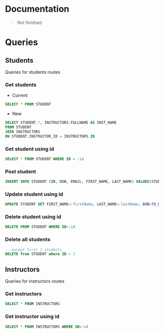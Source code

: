 # Documentation

> Not finished

# Queries

## Students

Queries for students routes

### Get students

- Current

```sql
SELECT * FROM STUDENT
```

- New

```sql
SELECT STUDENT.*, INSTRUCTORS.FULLNAME AS INST_NAME
FROM STUDENT
JOIN INSTRUCTORS
ON STUDENT.INSTRUCTOR_ID = INSTRUCTORS.ID
```

### Get student using id

```sql
SELECT * FROM STUDENT WHERE ID = :id
```

### Post student

```sql
INSERT INTO STUDENT (ID, DOB, EMAIL, FIRST_NAME, LAST_NAME) VALUES(STUDENT_SEQ.NEXTVAL, TO_DATE(:dob,'YYYY-MM-DD'),:email,:firstName,:lastName)

```

### Update student using id

```sql
UPDATE STUDENT SET FIRST_NAME=:firstName, LAST_NAME=:lastName, DOB=TO_DATE(:dob,'YYYY-MM-DD'), EMAIL=:email WHERE ID=:id
```

### Delete student using id

```sql
DELETE FROM STUDENT WHERE ID=:id
```

### Delete all students

```sql
-- except first 2 students
DELETE from STUDENT where ID > 2
```

## Instructors

Queries for instructors routes

### Get instructors

```sql
SELECT * FROM INSTRUCTORS
```

### Get instructor using id

```sql
SELECT * FROM INSTRUCTORS WHERE ID=:id
```
